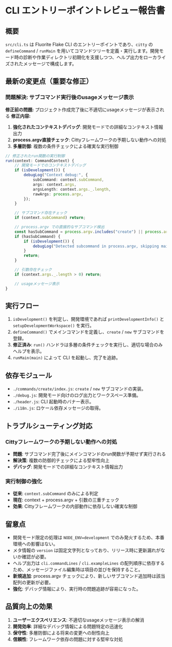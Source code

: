 # CLI エントリーポイントレビュー報告書

## 概要

`src/cli.ts` は Fluorite Flake CLI のエントリーポイントであり、`citty` の `defineCommand` / `runMain` を用いてコマンドツリーを定義・実行します。開発モード時の診断や作業ディレクトリ初期化を支援しつつ、ヘルプ出力をローカライズされたメッセージで構成します。

## 最新の変更点（重要な修正）

### 問題解決: サブコマンド実行後のusageメッセージ表示
**修正前の問題:** プロジェクト作成完了後に不適切にusageメッセージが表示される
**修正内容:**
1. **強化されたコンテキストデバッグ**: 開発モードでの詳細なコンテキスト情報出力
2. **process.argv直接チェック**: Cittyフレームワークの予期しない動作への対処
3. **多層防御**: 複数の条件チェックによる確実な実行制御

```typescript
// 修正されたrun関数の実行制御
run(context: CommandContext) {
    // 開発モードでのコンテキストデバッグ
    if (isDevelopment()) {
        debugLog("Context debug:", {
            subCommand: context.subCommand,
            args: context.args,
            argsLength: context.args._.length,
            rawArgs: process.argv,
        });
    }

    // サブコマンド存在チェック
    if (context.subCommand) return;

    // process.argv での直接的なサブコマンド検出
    const hasSubCommand = process.argv.includes("create") || process.argv.includes("new");
    if (hasSubCommand) {
        if (isDevelopment()) {
            debugLog("Detected subcommand in process.argv, skipping main command");
        }
        return;
    }

    // 引数存在チェック
    if (context.args._.length > 0) return;

    // usageメッセージ表示
}
```

## 実行フロー

1. `isDevelopment()` を判定し、開発環境であれば `printDevelopmentInfo()` と `setupDevelopmentWorkspace()` を実行。
2. `defineCommand()` でメインコマンドを定義し、`create` / `new` サブコマンドを登録。
3. **修正済み**: `run()` ハンドラは多層の条件チェックを実行し、適切な場合のみヘルプを表示。
4. `runMain(main)` によって CLI を起動し、完了を追跡。

## 依存モジュール

- `./commands/create/index.js`: `create` / `new` サブコマンドの実装。
- `./debug.js`: 開発モード向けのログ出力とワークスペース準備。
- `./header.js`: CLI 起動時のバナー表示。
- `./i18n.js`: ロケール依存メッセージの取得。

## トラブルシューティング対応

### Cittyフレームワークの予期しない動作への対処
- **問題**: サブコマンド完了後にメインコマンドのrun関数が予期せず実行される
- **解決策**: 複数の防御的チェックによる堅牢性向上
- **デバッグ**: 開発モードでの詳細なコンテキスト情報出力

### 実行制御の強化
- **従来**: `context.subCommand` のみによる判定
- **現在**: context + process.argv + 引数の三重チェック
- **効果**: Cittyフレームワークの内部動作に依存しない確実な制御

## 留意点

- 開発モード限定の処理は `NODE_ENV=development` でのみ発火するため、本番環境への影響はない。
- メタ情報の `version` は固定文字列となっており、リリース時に更新漏れがないか確認が必要。
- ヘルプ出力は `cli.commandLines` / `cli.exampleLines` の配列順序に依存するため、メッセージファイル編集時は項目の並びを保持すること。
- **新規追加**: process.argv チェックにより、新しいサブコマンド追加時は該当配列の更新が必要。
- **強化**: デバッグ情報により、実行時の問題追跡が容易になった。

## 品質向上の効果

1. **ユーザーエクスペリエンス**: 不適切なusageメッセージ表示の解消
2. **開発効率**: 詳細なデバッグ情報による問題特定の迅速化
3. **保守性**: 多層防御による将来の変更への耐性向上
4. **信頼性**: フレームワーク依存の問題に対する堅牢な対処